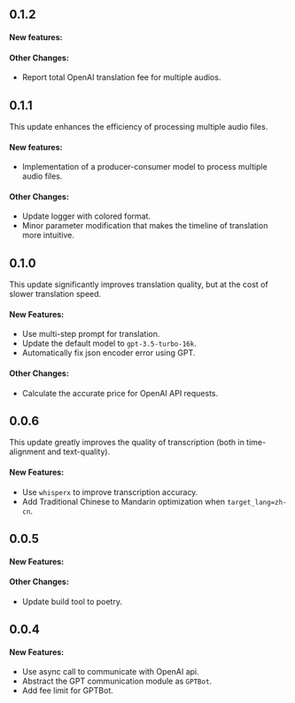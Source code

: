 ## 0.1.2

#### New features:

#### Other Changes:

- Report total OpenAI translation fee for multiple audios.

## 0.1.1

This update enhances the efficiency of processing multiple audio files.

#### New features:

- Implementation of a producer-consumer model to process multiple audio files.

#### Other Changes:

- Update logger with colored format.
- Minor parameter modification that makes the timeline of translation more intuitive.

## 0.1.0

This update significantly improves translation quality, but at the cost of slower translation speed.

#### New Features:

- Use multi-step prompt for translation.
- Update the default model to `gpt-3.5-turbo-16k`.
- Automatically fix json encoder error using GPT.

#### Other Changes:

- Calculate the accurate price for OpenAI API requests.

## 0.0.6

This update greatly improves the quality of transcription (both in time-alignment and text-quality).

#### New Features:

- Use `whisperx` to improve transcription accuracy.
- Add Traditional Chinese to Mandarin optimization when `target_lang=zh-cn`.

## 0.0.5

#### New Features:

#### Other Changes:

- Update build tool to poetry.

## 0.0.4

#### New Features:

- Use async call to communicate with OpenAI api.
- Abstract the GPT communication module as `GPTBot`.
- Add fee limit for GPTBot.